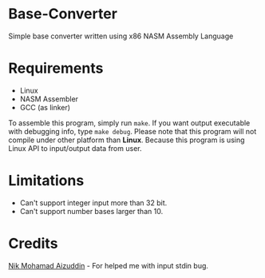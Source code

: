 # Base-Converter
Simple base converter written using x86 NASM Assembly Language

# Requirements
- Linux
- NASM Assembler
- GCC (as linker)

To assemble this program, simply run `make`. If you want output executable with debugging info, type `make debug`.
Please note that this program will not compile under other platform than <b>Linux</b>. Because this program is using Linux API to input/output data from user.

# Limitations
- Can't support integer input more than 32 bit.
- Can't support number bases larger than 10.

# Credits
<a href='https://github.com/nikAizuddin'>Nik Mohamad Aizuddin</a> - For helped me with input stdin bug.
